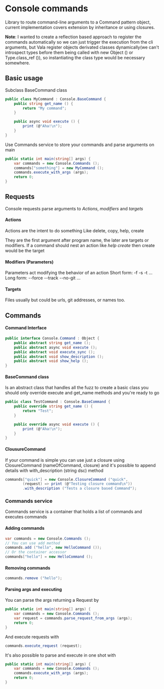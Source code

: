 # Console commands

Library to route command-line arguments to a Command pattern object, current implementation covers extension by inheritance or using closures.

**Note**: I wanted to create a reflection based approach to register the commands automatically so we can just trigger the execution from the cli arguments, but Vala register objects derivated classes dynamically(we can't introspect types before them being called with new Object () or Type.class_ref ()), so instantiating the class type would be necessary somewhere.

## Basic usage

Subclass BaseCommand class

```cs
public class MyCommand : Console.BaseCommand {
    public string get_name () {
        return "My command";
    }

    public async void execute () {
        print (@"Aha!\n");
    }
}
```

Use Commands service to store your commands and parse arguments on main
```cs
public static int main(string[] args) {
    var commands = new Console.Commands ();
    commands["something"] = new MyCommand ();
    commands.execute_with_args (args);
    return 0;
}
```

## Requests
Console requests parse arguments to *Actions*, *modifiers* and *targets*
#### Actions
Actions are the intent to do something
Like delete, copy, help, create

They are the first argument after program name, the later are targets or modifiers.
If a command should nest an action like *help create* then create would be the target

#### Modifiers (Parameters)
Parameters act modifying the behavior of an action
Short form: -f -s -t ...   
Long form: --force --track --no-git ...

#### Targets
Files usually but could be urls, git addresses, or names too.

## Commands

#### Command Interface
```cs
public interface Console.Command : Object {
    public abstract string get_name ();
    public abstract async void execute ();
    public abstract void execute_sync ();
    public abstract void show_description ();
    public abstract void show_help ();
}
```

#### BaseCommand class
Is an abstract class that handles all the fuzz to create a basic class
you should only override execute and get_name methods and you're ready to go

```cs
public class TestCommand : Console.BaseCommand {
    public override string get_name () {
        return "Test";
    }

    public override async void execute () {
        print (@"Aha!\n");
    }
}

```

#### ClousureCommand
If your command is simple you can use just a closure using ClosureCommand (nameOfCommand, closure) and it's possible to append details with with_description (string dsc) method
```cs
commands["quick"] = new Console.ClosureCommand ("quick",
        (request) => print (@"Testing closure command\n"))
        .with_description ("Tests a closure based Command");
```

### Commands service
Commands service is a container that holds a list of commands and executes commands

#### Adding commands
```cs
var commands = new Console.Commands ();
// You can use add method
commands.add ("hello", new HelloCommand ());
// Or the container accessor
commands["hello"] = new HelloCommand ();
```

#### Removing commands
```cs
commands.remove ("hello");
```

#### Parsing args and executing

You can parse the args returning a Request by
```cs
public static int main(string[] args) {
    var commands = new Console.Commands ();
    var request = commands.parse_request_from_args (args);
    return 0;
}
```
And execute requests with
```cs
commands.execute_request (request);
```
It's also possible to parse and execute in one shot with
```cs
public static int main(string[] args) {
    var commands = new Console.Commands ();
    commands.execute_with_args (args);
    return 0;
}

```
